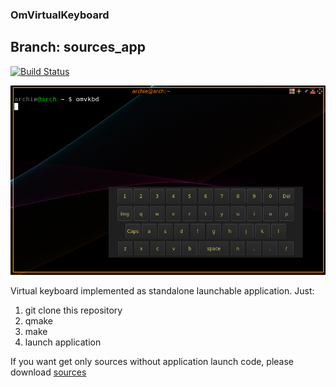 ### OmVirtualKeyboard

## Branch: sources_app

[![Build Status](https://travis-ci.org/OrdinaryMind/OmVirtualKeyboard.svg?branch=develop)](https://travis-ci.com/OrdinaryMind/OmVirtualKeyboard)

<img src='https://github.com/OrdinaryMind/OmVirtualKeyboard/blob/sources_app/keyboard_sources_app.png'>

Virtual keyboard implemented as standalone launchable application.
Just:

1. git clone this repository
1. qmake
1. make
1. launch application


If you want get only sources without application launch code, please
download [sources](https://empty)
